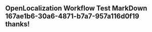 <properties
ms.topic="hero-topic"
ms.test1="hero-topic"
ms.test2="test"/>


## OpenLocalization Workflow Test MarkDown 167ae1b6-30a6-4871-b7a7-957a116d0f19 thanks!



<!--HONumber=Jul16_HO3-->


